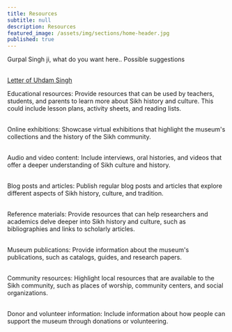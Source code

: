 ```yaml
---
title: Resources
subtitle: null
description: Resources
featured_image: /assets/img/sections/home-header.jpg
published: true
---
```


Gurpal Singh ji, what do you want here.. Possible suggestions <br><br>

[Letter of Uhdam Singh](http://www.panjabdigilib.org/webuser/searches/displayPage.jsp?ID=36737&page=1&CategoryID=1&Searched=W3GX&sbtsro=1&viewall=1)

Educational resources: Provide resources that can be used by teachers, students, and parents to learn more about Sikh history and culture. This could include lesson plans, activity sheets, and reading lists.<br><br>

Online exhibitions: Showcase virtual exhibitions that highlight the museum's collections and the history of the Sikh community.<br><br>

Audio and video content: Include interviews, oral histories, and videos that offer a deeper understanding of Sikh culture and history.<br><br>

Blog posts and articles: Publish regular blog posts and articles that explore different aspects of Sikh history, culture, and tradition.<br><br>

Reference materials: Provide resources that can help researchers and academics delve deeper into Sikh history and culture, such as bibliographies and links to scholarly articles.<br><br>

Museum publications: Provide information about the museum's publications, such as catalogs, guides, and research papers.<br><br>

Community resources: Highlight local resources that are available to the Sikh community, such as places of worship, community centers, and social organizations.<br><br>

Donor and volunteer information: Include information about how people can support the museum through donations or volunteering.

